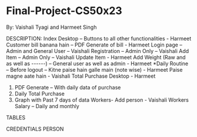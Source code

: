 # Final-Project-CS50x23
By: Vaishali Tyagi and Harmeet Singh

DESCRIPTION:
Index Desktop – Buttons to all other functionalities - Harmeet
Customer bill banana hain – PDF Generate of bill - Harmeet
Login page – Admin and General User – Vaishali 
Registration – Admin Only – Vaishali 
Add Item – Admin Only – Vaishali 
Update Item - Harmeet
Add Weight (Raw and as well as ------) – General user as well as admin - Harmeet
*Daily Routine – Before logout – Kitne paise hain galle main (note wise) - Harmeet
Paise magne aate hain - Vaishali
Total Purchase Desktop - Harmeet
1.	PDF Generate – With daily data of purchase
2.	Daily Total Purchase
3.	Graph with Past 7 days of data
Workers- Add person - Vaishali
Workers Salary – Daily and monthly 











TABLES 

CREDENTIALS
PERSON


